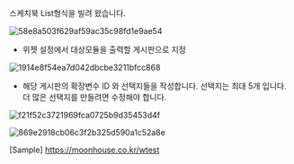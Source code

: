 스케치북 List형식을 빌려 왔습니다.

![58e8a503f629af59ac35c98fd1e9ae54](https://github.com/user-attachments/assets/9e6a7007-5343-4863-b8f4-501025140cc9)

- 위젯 설정에서 대상모듈을 출력할 게시판으로 지정

![1914e8f54ea7d042dbcbe3211bfcc868](https://github.com/user-attachments/assets/5943a729-7d80-40e9-b7ba-920bc59242e6)
 
- 해당 게시판의 확장변수 ID 와 선택지들을 작성합니다.
선택지는 최대 5개 입니다.
더 많은 선택지를 만들려면 수정해야 합니다.

![f21f52c3721969fca0725b9d35453d4f](https://github.com/user-attachments/assets/d925ed64-eda7-4bd1-899f-a474da963056)

![869e2918cb06c3f2b325d590a1c52a8e](https://github.com/user-attachments/assets/a868593f-ad77-4c8f-973c-e058cda3db5f)

[Sample] https://moonhouse.co.kr/wtest

